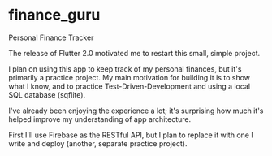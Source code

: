 # finance_guru

Personal Finance Tracker

The release of Flutter 2.0 motivated me to restart this small, simple project.

I plan on using this app to keep track of my personal finances, but it's primarily a practice project.
My main motivation for building it is to show what I know, and to practice Test-Driven-Development and using a local SQL database (sqflite).

I've already been enjoying the experience a lot; it's surprising how much it's helped improve my understanding of app architecture.

First I'll use Firebase as the RESTful API, but I plan to replace it with one I write and deploy (another, separate practice project).